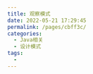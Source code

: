 ```yaml
---
title: 观察模式
date: 2022-05-21 17:29:45
permalink: /pages/cbff3c/
categories:
  - Java相关
  - 设计模式
tags:
  - 
---
```

